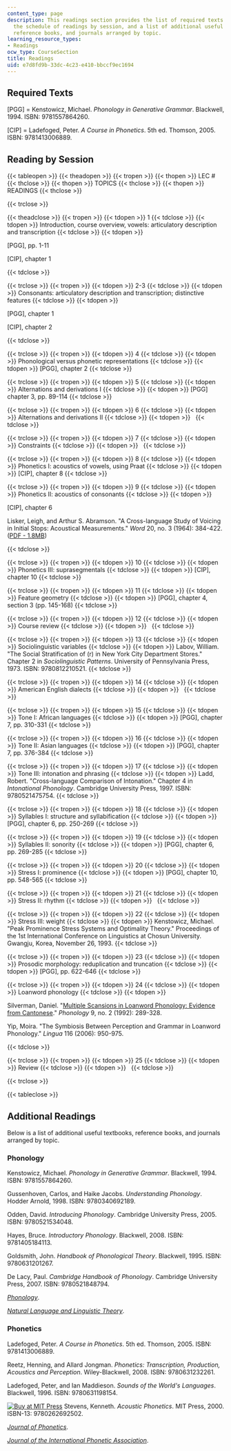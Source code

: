 ```yaml
---
content_type: page
description: This readings section provides the list of required texts for the course,
  the schedule of readings by session, and a list of additional useful textbooks,
  reference books, and journals arranged by topic.
learning_resource_types:
- Readings
ocw_type: CourseSection
title: Readings
uid: e7d8fd9b-33dc-4c23-e410-bbccf9ec1694
---
```


Required Texts
--------------

\[PGG\] = Kenstowicz, Michael. _Phonology in Generative Grammar_. Blackwell, 1994. ISBN: 9781557864260.

\[CIP\] = Ladefoged, Peter. _A Course in Phonetics_. 5th ed. Thomson, 2005. ISBN: 9781413006889.

Reading by Session
------------------

{{< tableopen >}}
{{< theadopen >}}
{{< tropen >}}
{{< thopen >}}
LEC #
{{< thclose >}}
{{< thopen >}}
TOPICS
{{< thclose >}}
{{< thopen >}}
READINGS
{{< thclose >}}

{{< trclose >}}

{{< theadclose >}}
{{< tropen >}}
{{< tdopen >}}
1
{{< tdclose >}}
{{< tdopen >}}
Introduction, course overview, vowels: articulatory description and transcription
{{< tdclose >}}
{{< tdopen >}}


\[PGG\], pp. 1-11

\[CIP\], chapter 1


{{< tdclose >}}

{{< trclose >}}
{{< tropen >}}
{{< tdopen >}}
2-3
{{< tdclose >}}
{{< tdopen >}}
Consonants: articulatory description and transcription; distinctive features
{{< tdclose >}}
{{< tdopen >}}


\[PGG\], chapter 1

\[CIP\], chapter 2


{{< tdclose >}}

{{< trclose >}}
{{< tropen >}}
{{< tdopen >}}
4
{{< tdclose >}}
{{< tdopen >}}
Phonological versus phonetic representations
{{< tdclose >}}
{{< tdopen >}}
\[PGG\], chapter 2
{{< tdclose >}}

{{< trclose >}}
{{< tropen >}}
{{< tdopen >}}
5
{{< tdclose >}}
{{< tdopen >}}
Alternations and derivations I
{{< tdclose >}}
{{< tdopen >}}
\[PGG\] chapter 3, pp. 89-114
{{< tdclose >}}

{{< trclose >}}
{{< tropen >}}
{{< tdopen >}}
6
{{< tdclose >}}
{{< tdopen >}}
Alternations and derivations II
{{< tdclose >}}
{{< tdopen >}}
 
{{< tdclose >}}

{{< trclose >}}
{{< tropen >}}
{{< tdopen >}}
7
{{< tdclose >}}
{{< tdopen >}}
Constraints
{{< tdclose >}}
{{< tdopen >}}
 
{{< tdclose >}}

{{< trclose >}}
{{< tropen >}}
{{< tdopen >}}
8
{{< tdclose >}}
{{< tdopen >}}
Phonetics I: acoustics of vowels, using Praat
{{< tdclose >}}
{{< tdopen >}}
\[CIP\], chapter 8
{{< tdclose >}}

{{< trclose >}}
{{< tropen >}}
{{< tdopen >}}
9
{{< tdclose >}}
{{< tdopen >}}
Phonetics II: acoustics of consonants
{{< tdclose >}}
{{< tdopen >}}


\[CIP\], chapter 6

Lisker, Leigh, and Arthur S. Abramson. "A Cross-language Study of Voicing in Initial Stops: Acoustical Measurements." _Word_ 20, no. 3 (1964): 384-422. ([PDF - 1.8MB](http://www.haskins.yale.edu/Reprints/HL0053.pdf))


{{< tdclose >}}

{{< trclose >}}
{{< tropen >}}
{{< tdopen >}}
10
{{< tdclose >}}
{{< tdopen >}}
Phonetics III: suprasegmentals
{{< tdclose >}}
{{< tdopen >}}
\[CIP\], chapter 10
{{< tdclose >}}

{{< trclose >}}
{{< tropen >}}
{{< tdopen >}}
11
{{< tdclose >}}
{{< tdopen >}}
Feature geometry
{{< tdclose >}}
{{< tdopen >}}
\[PGG\], chapter 4, section 3 (pp. 145-168)
{{< tdclose >}}

{{< trclose >}}
{{< tropen >}}
{{< tdopen >}}
12
{{< tdclose >}}
{{< tdopen >}}
Course review
{{< tdclose >}}
{{< tdopen >}}
 
{{< tdclose >}}

{{< trclose >}}
{{< tropen >}}
{{< tdopen >}}
13
{{< tdclose >}}
{{< tdopen >}}
Sociolinguistic variables
{{< tdclose >}}
{{< tdopen >}}
Labov, William. "The Social Stratification of (r) in New York City Department Stores." Chapter 2 in _Sociolinguistic Patterns_. University of Pennsylvania Press, 1973. ISBN: 9780812210521.
{{< tdclose >}}

{{< trclose >}}
{{< tropen >}}
{{< tdopen >}}
14
{{< tdclose >}}
{{< tdopen >}}
American English dialects
{{< tdclose >}}
{{< tdopen >}}
 
{{< tdclose >}}

{{< trclose >}}
{{< tropen >}}
{{< tdopen >}}
15
{{< tdclose >}}
{{< tdopen >}}
Tone I: African languages
{{< tdclose >}}
{{< tdopen >}}
\[PGG\], chapter 7, pp. 310-331
{{< tdclose >}}

{{< trclose >}}
{{< tropen >}}
{{< tdopen >}}
16
{{< tdclose >}}
{{< tdopen >}}
Tone II: Asian languages
{{< tdclose >}}
{{< tdopen >}}
\[PGG\], chapter 7, pp. 376-384
{{< tdclose >}}

{{< trclose >}}
{{< tropen >}}
{{< tdopen >}}
17
{{< tdclose >}}
{{< tdopen >}}
Tone III: intonation and phrasing
{{< tdclose >}}
{{< tdopen >}}
Ladd, Robert. "Cross-language Comparison of Intonation." Chapter 4 in _Intonational Phonology_. Cambridge University Press, 1997. ISBN: 9780521475754.
{{< tdclose >}}

{{< trclose >}}
{{< tropen >}}
{{< tdopen >}}
18
{{< tdclose >}}
{{< tdopen >}}
Syllables I: structure and syllabification
{{< tdclose >}}
{{< tdopen >}}
\[PGG\], chapter 6, pp. 250-269
{{< tdclose >}}

{{< trclose >}}
{{< tropen >}}
{{< tdopen >}}
19
{{< tdclose >}}
{{< tdopen >}}
Syllables II: sonority
{{< tdclose >}}
{{< tdopen >}}
\[PGG\], chapter 6, pp. 269-285
{{< tdclose >}}

{{< trclose >}}
{{< tropen >}}
{{< tdopen >}}
20
{{< tdclose >}}
{{< tdopen >}}
Stress I: prominence
{{< tdclose >}}
{{< tdopen >}}
\[PGG\], chapter 10, pp. 548-565
{{< tdclose >}}

{{< trclose >}}
{{< tropen >}}
{{< tdopen >}}
21
{{< tdclose >}}
{{< tdopen >}}
Stress II: rhythm
{{< tdclose >}}
{{< tdopen >}}
 
{{< tdclose >}}

{{< trclose >}}
{{< tropen >}}
{{< tdopen >}}
22
{{< tdclose >}}
{{< tdopen >}}
Stress III: weight
{{< tdclose >}}
{{< tdopen >}}
Kenstowicz, Michael. "Peak Prominence Stress Systems and Optimality Theory." Proceedings of the 1st International Conference on Linguistics at Chosun University. Gwangju, Korea, November 26, 1993.
{{< tdclose >}}

{{< trclose >}}
{{< tropen >}}
{{< tdopen >}}
23
{{< tdclose >}}
{{< tdopen >}}
Prosodic morphology: reduplication and truncation
{{< tdclose >}}
{{< tdopen >}}
\[PGG\], pp. 622-646
{{< tdclose >}}

{{< trclose >}}
{{< tropen >}}
{{< tdopen >}}
24
{{< tdclose >}}
{{< tdopen >}}
Loanword phonology
{{< tdclose >}}
{{< tdopen >}}


Silverman, Daniel. "[Multiple Scansions in Loanword Phonology: Evidence from Cantonese](http://journals.cambridge.org/action/displayAbstract?fromPage=online&aid=2395936&fulltextType=RA&fileId=S0952675700001627)." _Phonology_ 9, no. 2 (1992): 289-328.

Yip, Moira. "The Symbiosis Between Perception and Grammar in Loanword Phonology." _Lingua_ 116 (2006): 950-975.


{{< tdclose >}}

{{< trclose >}}
{{< tropen >}}
{{< tdopen >}}
25
{{< tdclose >}}
{{< tdopen >}}
Review
{{< tdclose >}}
{{< tdopen >}}
 
{{< tdclose >}}

{{< trclose >}}

{{< tableclose >}}

Additional Readings
-------------------

Below is a list of additional useful textbooks, reference books, and journals arranged by topic.

### Phonology

Kenstowicz, Michael. _Phonology in Generative Grammar_. Blackwell, 1994. ISBN: 9781557864260.

Gussenhoven, Carlos, and Haike Jacobs. _Understanding Phonology_. Hodder Arnold, 1998. ISBN: 9780340692189.

Odden, David. _Introducing Phonology_. Cambridge University Press, 2005. ISBN: 9780521534048.

Hayes, Bruce. _Introductory Phonology_. Blackwell, 2008. ISBN: 9781405184113.

Goldsmith, John. _Handbook of Phonological Theory_. Blackwell, 1995. ISBN: 9780631201267.

De Lacy, Paul. _Cambridge Handbook of Phonology_. Cambridge University Press, 2007. ISBN: 9780521848794.

[_Phonology_](http://journals.cambridge.org/action/displayJournal?jid=PHO).

[_Natural Language and Linguistic Theory_](http://www.springer.com/education+%26+language/linguistics/journal/11049).

### Phonetics

Ladefoged, Peter. _A Course in Phonetics_. 5th ed. Thomson, 2005. ISBN: 9781413006889.

Reetz, Henning, and Allard Jongman. _Phonetics: Transcription, Production, Acoustics and Perception_. Wiley-Blackwell, 2008. ISBN: 9780631232261.

Ladefoged, Peter, and Ian Maddieson. _Sounds of the World's Languages_. Blackwell, 1996. ISBN: 9780631198154.

[![Buy at MIT Press](/images/mp_logo.gif)](https://mitpress.mit.edu/9780262692502) Stevens, Kenneth. _Acoustic Phonetics_. MIT Press, 2000. ISBN-13: 9780262692502.

[_Journal of Phonetics_](http://www.elsevier.com/wps/find/journaldescription.cws_home/622896/description#description).

[_Journal of the International Phonetic Association_](http://journals.cambridge.org/action/displayJournal?jid=IPA).